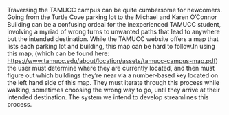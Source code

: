 Traversing the TAMUCC campus can be quite cumbersome for newcomers. Going from the Turtle Cove parking lot to the Michael and Karen O’Connor Building can be a confusing ordeal for the inexperienced TAMUCC student, involving a myriad of wrong turns to unwanted paths that lead to anywhere but the intended destination. While the TAMUCC website offers a map that lists each parking lot and building, this map can be hard to follow.In using this map, (which can be found here: https://www.tamucc.edu/about/location/assets/tamucc-campus-map.pdf) the user must determine where they are currently located, and then must figure out which buildings they’re near via a number-based key located on the left hand side of this map. They must iterate through this process while walking, sometimes choosing the wrong way to go, until they arrive at their intended destination. The system we intend to develop streamlines this process.
